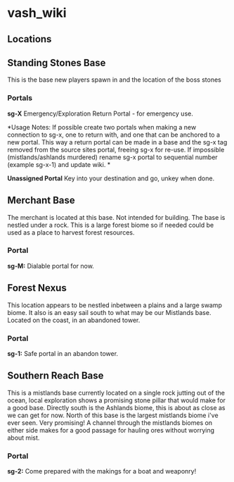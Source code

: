 # vash_wiki

## Locations

## Standing Stones Base
This is the base new players spawn in and the location of the boss stones

### Portals
**sg-X** Emergency/Exploration Return Portal - for emergency use.  

*Usage Notes: If possible create two portals when making a new connection to sg-x, one to return with, and one that can be anchored to a new portal.  This way a return portal can be made in a base and the sg-x tag removed from the source sites portal, freeing sg-x for re-use.  If impossible (mistlands/ashlands murdered) rename sg-x portal to sequential number (example sg-x-1) and update wiki. *

**Unassigned Portal** Key into your destination and go, unkey when done. 

## Merchant Base
The merchant is located at this base.  Not intended for building.  The base is nestled under a rock.  This is a large forest biome so if needed could be used as a place to harvest forest resources. 
### Portal
**sg-M:** Dialable portal for now. 

## Forest Nexus
This location appears to be nestled inbetween a plains and a large swamp biome. It also is an easy sail south to what may be our Mistlands base. Located on the coast, in an abandoned tower. 
### Portal
**sg-1:** Safe portal in an abandon tower. 

## Southern Reach Base
This is a mistlands base currently located on a single rock jutting out of the ocean, local exploration shows a promising stone pillar that would make for a good base.  Directly south is the Ashlands biome, this is about as close as we can get for now. 
North of this base is the largest mistlands biome i've ever seen. Very promising! A channel through the mistlands biomes on either side makes for a good passage for hauling ores without worrying about mist.  

### Portal
**sg-2:** Come prepared with the makings for a boat and weaponry! 
